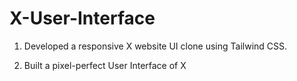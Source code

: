 # X-User-Interface

1. Developed a responsive X website UI clone using Tailwind CSS.

3. Built a pixel-perfect User Interface of X

